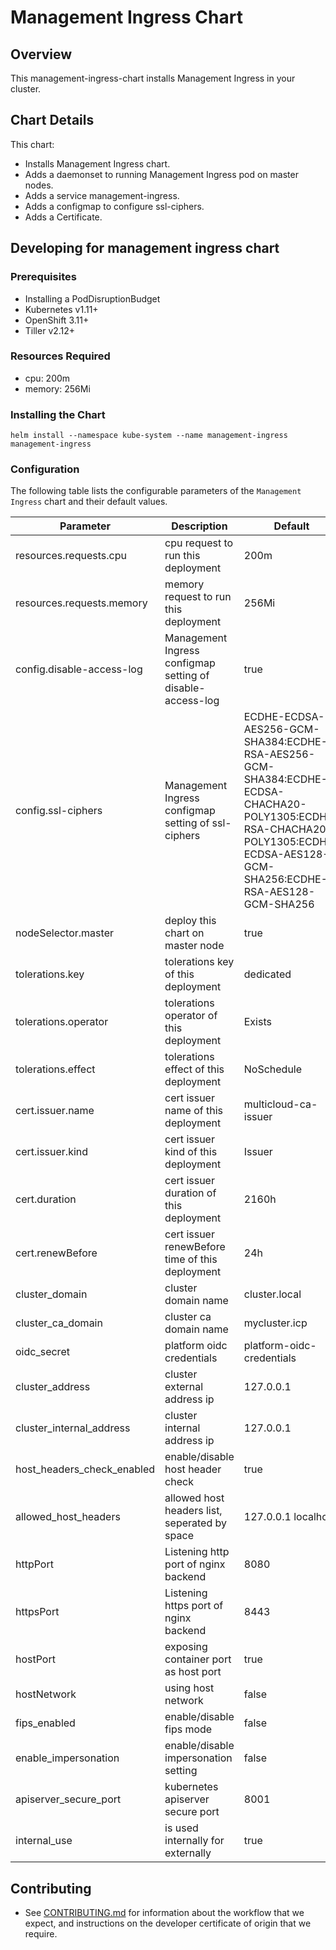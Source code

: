 # Management Ingress Chart

## Overview
This management-ingress-chart installs Management Ingress in your cluster.

## Chart Details
This chart:
* Installs Management Ingress chart.
* Adds a daemonset to running Management Ingress pod on master nodes.
* Adds a service management-ingress.
* Adds a configmap to configure ssl-ciphers.
* Adds a Certificate.

## Developing for management ingress chart
### Prerequisites
* Installing a PodDisruptionBudget
* Kubernetes v1.11+
* OpenShift 3.11+
* Tiller v2.12+

### Resources Required
* cpu: 200m
* memory: 256Mi

### Installing the Chart
```
helm install --namespace kube-system --name management-ingress management-ingress
```

### Configuration
The following table lists the configurable parameters of the `Management Ingress` chart and their default values.

| Parameter                              | Description                                                    | Default                       |
|----------------------------------------|----------------------------------------------------------------|-------------------------------|
| resources.requests.cpu                 | cpu request to run this deployment                             | 200m                          |
| resources.requests.memory              | memory request to run this deployment                          | 256Mi                         |
| config.disable-access-log              | Management Ingress configmap setting of disable-access-log     | true                          |
| config.ssl-ciphers                     | Management Ingress configmap setting of ssl-ciphers            | ECDHE-ECDSA-AES256-GCM-SHA384:ECDHE-RSA-AES256-GCM-SHA384:ECDHE-ECDSA-CHACHA20-POLY1305:ECDHE-RSA-CHACHA20-POLY1305:ECDHE-ECDSA-AES128-GCM-SHA256:ECDHE-RSA-AES128-GCM-SHA256|
| nodeSelector.master                    | deploy this chart on master node                               | true                          |
| tolerations.key                        | tolerations key of this deployment                             | dedicated                     |
| tolerations.operator                   | tolerations operator of this deployment                        | Exists                        |
| tolerations.effect                     | tolerations effect of this deployment                          | NoSchedule                    |
| cert.issuer.name                       | cert issuer name of this deployment                            | multicloud-ca-issuer          |
| cert.issuer.kind                       | cert issuer kind of this deployment                            | Issuer                        |
| cert.duration                          | cert issuer duration of this deployment                        | 2160h                         |
| cert.renewBefore                       | cert issuer renewBefore time of this deployment                | 24h                           |
| cluster_domain                         | cluster domain name                                            | cluster.local                 |
| cluster_ca_domain                      | cluster ca domain name                                         | mycluster.icp                 |
| oidc_secret                            | platform oidc credentials                                      | platform-oidc-credentials     |
| cluster_address                        | cluster external address ip                                    | 127.0.0.1                     |
| cluster_internal_address               | cluster internal address ip                                    | 127.0.0.1                     |
| host_headers_check_enabled             | enable/disable host header check                               | true                          |
| allowed_host_headers                   | allowed host headers list, seperated by space                  | 127.0.0.1 localhost           |
| httpPort                               | Listening http port of nginx backend                           | 8080                          |
| httpsPort                              | Listening https port of nginx backend                          | 8443                          |
| hostPort                               | exposing container port as host port                           | true                          |
| hostNetwork                            | using host network                                             | false                         |
| fips_enabled                           | enable/disable fips mode                                       | false                         |
| enable_impersonation                   | enable/disable impersonation setting                           | false                         |
| apiserver_secure_port                  | kubernetes apiserver secure port                               | 8001                          |
| internal_use                           | is used internally for externally                              | true                          |

## Contributing
* See [CONTRIBUTING.md](CONTRIBUTING.md) for information about the workflow that we expect, and instructions on the developer certificate of origin that we require.